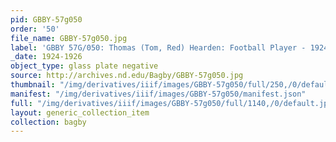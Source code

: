 ```yaml
---
pid: GBBY-57g050
order: '50'
file_name: GBBY-57g050.jpg
label: 'GBBY 57G/050: Thomas (Tom, Red) Hearden: Football Player - 1924-1926'
_date: 1924-1926
object_type: glass plate negative
source: http://archives.nd.edu/Bagby/GBBY-57g050.jpg
thumbnail: "/img/derivatives/iiif/images/GBBY-57g050/full/250,/0/default.jpg"
manifest: "/img/derivatives/iiif/images/GBBY-57g050/manifest.json"
full: "/img/derivatives/iiif/images/GBBY-57g050/full/1140,/0/default.jpg"
layout: generic_collection_item
collection: bagby
---
```

